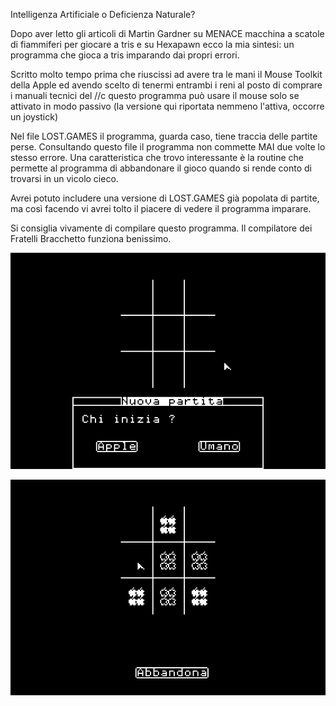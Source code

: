 Intelligenza Artificiale o Deficienza Naturale?

Dopo aver letto gli articoli di Martin Gardner su MENACE macchina a scatole di fiammiferi
per giocare a tris e su Hexapawn ecco la mia sintesi:
un programma che gioca a tris imparando dai propri errori.

Scritto molto tempo prima che riuscissi ad avere tra le mani il Mouse Toolkit della Apple
ed avendo scelto di tenermi entrambi i reni al posto di comprare i manuali tecnici del //c
questo programma può usare il mouse solo se attivato in modo passivo (la versione qui
riportata nemmeno l'attiva, occorre un joystick)

Nel file LOST.GAMES il programma, guarda caso, tiene traccia delle partite perse.
Consultando questo file il programma non commette MAI due volte lo stesso errore. Una
caratteristica che trovo interessante è la routine che permette al programma di abbandonare
il gioco quando si rende conto di trovarsi in un vicolo cieco.

Avrei potuto includere una versione di LOST.GAMES già popolata di partite, ma così
facendo vi avrei tolto il piacere di vedere il programma imparare.

Si consiglia vivamente di compilare questo programma. Il compilatore dei Fratelli Bracchetto
funziona benissimo.

![TicTacToe 1](https://github.com/MarcoVerpelli/Sorgenti-Apple-II/blob/master/AppleSoft/TTT/TTT1.png)

![TicTacToe 2](https://github.com/MarcoVerpelli/Sorgenti-Apple-II/blob/master/AppleSoft/TTT/TTT2.png)
